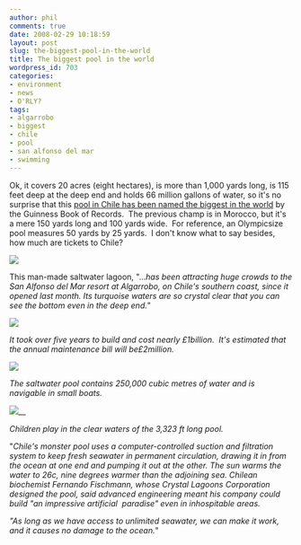 ```yaml
---
author: phil
comments: true
date: 2008-02-29 10:18:59
layout: post
slug: the-biggest-pool-in-the-world
title: The biggest pool in the world
wordpress_id: 703
categories:
- environment
- news
- O'RLY?
tags:
- algarrobo
- biggest
- chile
- pool
- san alfonso del mar
- swimming
---
```


Ok, it covers 20 acres (eight hectares), is more than 1,000 yards long, is 115 feet deep at the deep end and holds 66 million gallons of water, so it's no surprise that this [pool in Chile has been named the biggest in the world](http://www.dailymail.co.uk/pages/live/articles/news/news.html?in_article_id=509718&in_page_id=1770) by the Guinness Book of Records.  The previous champ is in Morocco, but it's a mere 150 yards long and 100 yards wide.  For reference, an Olympicsize pool measures 50 yards by 25 yards.  I don't know what to say besides, how much are tickets to Chile?

[![](http://www.fak3r.com/wp-content/uploads/2008/09/massivepool3r_468x307.jpg)](http://www.fak3r.com/wp-content/uploads/2008/09/massivepool3r_468x307.jpg)

This man-made saltwater lagoon, "..._has been attracting huge crowds to the San Alfonso del Mar resort at Algarrobo, on Chile's southern coast, since it opened last month. Its turquoise waters are so crystal clear that you can see the bottom even in the deep end._"<!-- more -->


[![](http://www.fak3r.com/wp-content/uploads/2008/09/massivepool3r_468x307.jpg)](http://www.fak3r.com/wp-content/uploads/2008/09/massivepool3r_468x307.jpg)


_It took over five years to build and cost nearly £1billion.  It's estimated that the annual maintenance bill will be£2million._


[![](http://img.dailymail.co.uk/i/pix/2008/01_04/MassivePool2R_468x218.jpg)](http://img.dailymail.co.uk/i/pix/2008/01_04/MassivePool2R_800x372.jpg)


_The saltwater pool contains 250,000 cubic metres of water and is navigable in small boats._

[![](http://img.dailymail.co.uk/i/pix/2008/01_04/MassivePool4R_468x307.jpg)](http://img.dailymail.co.uk/i/pix/2008/01_04/MassivePool4R_800x524.jpg)__

_Children play in the clear waters of the 3,323 ft long pool._

"_Chile's monster pool uses a computer-controlled suction and filtration system to keep fresh seawater in permanent circulation, drawing it in from the ocean at one end and pumping it out at the other. The sun warms the water to 26c, nine degrees warmer than the adjoining sea. Chilean biochemist Fernando Fischmann, whose Crystal Lagoons Corporation designed the pool, said advanced engineering meant his company could build "an impressive artificial  paradise" even in inhospitable areas._

_"As long as we have access to unlimited seawater, we can make it work, and it causes no damage to the ocean._"
